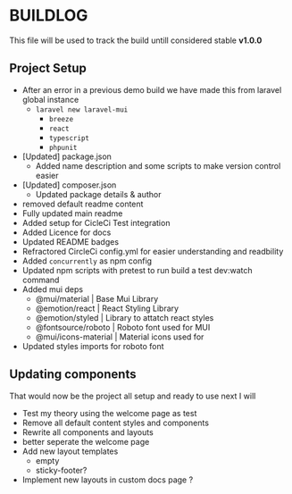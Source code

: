 # BUILDLOG 

This file will be used to track the build untill considered stable **v1.0.0**

## Project Setup

- After an error in a previous demo build we have made this from laravel global instance
    - `laravel new laravel-mui`
        - `breeze`
        - `react`
        - `typescript`
        - `phpunit`
- [Updated] package.json
    - Added name description and some scripts to make version control easier
- [Updated] composer.json
    - Updated package details & author
- removed default readme content
- Fully updated main readme
- Added setup for CicleCi Test integration
- Added Licence for docs
- Updated README badges
- Refractored CircleCi config.yml for easier understanding and readbility
- Added `concurrently` as npm config
- Updated npm scripts with pretest to run build a test dev:watch command
- Added mui deps
    - @mui/material | Base Mui Library
    - @emotion/react | React Styling Library
    - @emotion/styled | Library to attatch react styles
    - @fontsource/roboto | Roboto font used for MUI
    - @mui/icons-material | Material icons used for
- Updated styles imports for roboto font

## Updating components

That would now be the project all setup and ready to use next I will

- Test my theory using the welcome page as test
- Remove all default content styles and components
- Rewrite all components and layouts
- better seperate the welcome page
- Add new layout templates
    - empty
    - sticky-footer?
- Implement new layouts in custom docs page ?